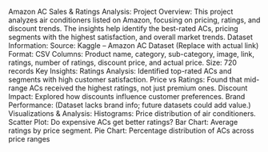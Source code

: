Amazon AC Sales & Ratings Analysis:
Project Overview:
This project analyzes air conditioners listed on Amazon, focusing on pricing, ratings, and discount trends. The insights help identify the best-rated ACs, pricing segments with the highest satisfaction, and overall market trends.
Dataset Information:
Source: Kaggle – Amazon AC Dataset (Replace with actual link)
Format: CSV
Columns: Product name, category, sub-category, image, link, ratings, number of ratings, discount price, and actual price.
Size: 720 records
Key Insights:
Ratings Analysis: Identified top-rated ACs and segments with high customer satisfaction.
Price vs Ratings: Found that mid-range ACs received the highest ratings, not just premium ones.
Discount Impact: Explored how discounts influence customer preferences.
Brand Performance: (Dataset lacks brand info; future datasets could add value.)
Visualizations & Analysis:
Histograms: Price distribution of air conditioners.
Scatter Plot: Do expensive ACs get better ratings?
Bar Chart: Average ratings by price segment.
Pie Chart: Percentage distribution of ACs across price ranges

